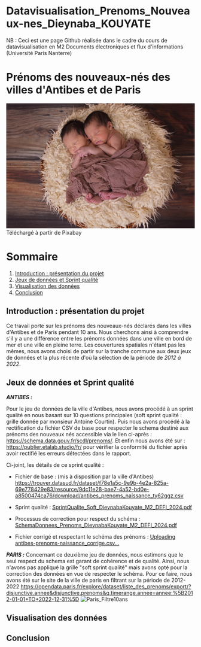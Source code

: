 # Datavisualisation_Prenoms_Nouveaux-nes_Dieynaba_KOUYATE
NB : Ceci est une page Github réalisée dans le cadre du cours de datavisualisation en M2 Documents électroniques et flux d'informations (Université Paris Nanterre)
# Prénoms des nouveaux-nés des villes d'Antibes et de Paris
![Illustration nouveaux-nés](twins-1628843_1280(1).jpg) 
Téléchargé à partir de Pixabay
# Sommaire 
1. [Introduction : présentation du projet](#presentation)
2. [Jeux de données et Sprint qualité](#donnéesBrutes)
3. [Visualisation des données](#visualisation)
4. [Conclusion](#conclusion)

## Introduction : présentation du projet <a name="presentation"></a>
Ce travail porte sur les prénoms des nouveaux-nés déclarés dans les villes d'Antibes et de Paris pendant 10 ans. Nous cherchons ainsi à comprendre s'il y a une différence entre les prénoms données dans une ville en bord de mer et une ville en pleine terre. Les couvertures spatiales n'étant pas les mêmes, nous avons choisi de partir sur la tranche commune aux deux jeux de données et la plus récente d'où la sélection de la période de _2012 à 2022_.

## Jeux de données et Sprint qualité <a name="donnéesBrutes"></a>
**_ANTIBES :_**

Pour le jeu de données de la ville d'Antibes, nous avons procédé à un sprint qualité en nous basant sur 10 questions principales (soft sprint qualité : grille donnée par monsieur Antoine Courtin). Puis nous avons procédé à la rectification du fichier CSV de base pour respecter le schema destiné aux prénoms des nouveaux nés accessible via le lien ci-après : https://schema.data.gouv.fr/scdl/prenoms/.
Et enfin nous avons été sur : https://publier.etalab.studio/fr/ pour vérifier la conformité du fichier après avoir rectifié les erreurs détectées dans le rapport. 

Ci-joint, les détails de ce sprint qualité : 
+ Fichier de base : (mis à disposition par la ville d'Antibes)
  https://trouver.datasud.fr/dataset/f78e1a5c-9e9b-4e2a-825a-69e778429e83/resource/9dc11e28-bae7-4a52-bd0e-a8500474ca76/download/antibes_prenoms_naissance_ty62ggz.csv
+ Sprint qualité :
  [SprintQualite_Soft_DieynabaKouyate_M2_DEFI_2024.pdf](https://github.com/DieynabaKOUYATE/Datavisualisation_Prenoms_Nouveaux-nes_Dieynaba_KOUYATE/files/13920336/SprintQualite_Soft_DieynabaKouyate_M2_DEFI_2024.pdf)

+ Processus de correction pour respect du schéma : 
  [SchemaDonnees_Prenoms_DieynabaKouyate_M2_DEFI_2024.pdf](https://github.com/DieynabaKOUYATE/Datavisualisation_Prenoms_Nouveaux-nes_Dieynaba_KOUYATE/files/13920341/SchemaDonnees_Prenoms_DieynabaKouyate_M2_DEFI_2024.pdf)
  
+ Fichier corrigé et respectant le schéma des prénoms : 
 [Uploading antibes-prenoms-naissance_corrige.csv…](https://github.com/DieynabaKOUYATE/Datavisualisation_Prenoms_Nouveaux-nes_Dieynaba_KOUYATE/files/13920341/antibes-prenoms-naissance_corrige.csv)



**_PARIS :_** 
Concernant ce deuxième jeu de données, nous estimons que le seul respect du schema est garant de cohérence et de qualité. Ainsi, nous n'avons pas appliqué la grille "soft sprint qualité" mais avons opté pour la correction des données en vue de respecter le schéma. 
Pour ce faire, nous avons été sur le site de la ville de paris en filtrant sur la période de 2012-2022 https://opendata.paris.fr/explore/dataset/liste_des_prenoms/export/?disjunctive.annee&disjunctive.prenoms&q.timerange.annee=annee:%5B2012-01-01+TO+2022-12-31%5D
![Paris_Filtre10ans](https://github.com/DieynabaKOUYATE/Datavisualisation_Prenoms_Nouveaux-nes_Dieynaba_KOUYATE/assets/151731756/93ca539e-2031-49a9-bda3-c6c18d2e7cd6)


## Visualisation des données <a name="visualisation"></a>

## Conclusion <a name="conclusion"></a>
